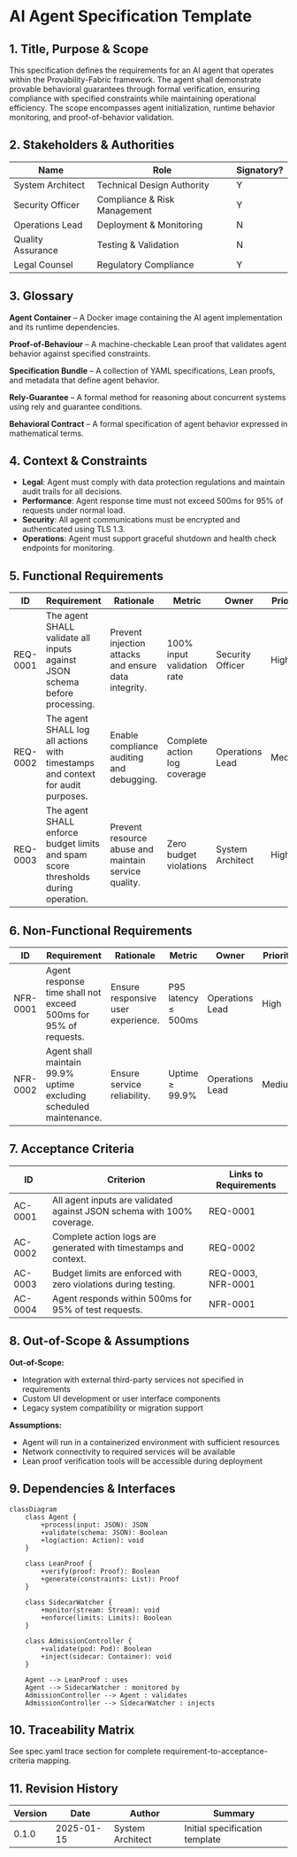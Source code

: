 <!--
SPDX-License-Identifier: Apache-2.0
Copyright 2025 Provability-Fabric Contributors
Licensed under the Apache License, Version 2.0 (the "License");
you may not use this file except in compliance with the License.
You may obtain a copy of the License at

    http://www.apache.org/licenses/LICENSE-2.0

Unless required by applicable law or agreed to in writing, software
distributed under the License is distributed on an "AS IS" BASIS,
WITHOUT WARRANTIES OR CONDITIONS OF ANY KIND, either express or implied.
See the License for the specific language governing permissions and
limitations under the License.
-->

# AI Agent Specification Template

## 1. Title, Purpose & Scope

This specification defines the requirements for an AI agent that operates within the Provability-Fabric framework. The agent shall demonstrate provable behavioral guarantees through formal verification, ensuring compliance with specified constraints while maintaining operational efficiency. The scope encompasses agent initialization, runtime behavior monitoring, and proof-of-behavior validation.

## 2. Stakeholders & Authorities

| Name              | Role                         | Signatory? |
| ----------------- | ---------------------------- | ---------- |
| System Architect  | Technical Design Authority   | Y          |
| Security Officer  | Compliance & Risk Management | Y          |
| Operations Lead   | Deployment & Monitoring      | N          |
| Quality Assurance | Testing & Validation         | N          |
| Legal Counsel     | Regulatory Compliance        | Y          |

## 3. Glossary

**Agent Container** – A Docker image containing the AI agent implementation and its runtime dependencies.

**Proof-of-Behaviour** – A machine-checkable Lean proof that validates agent behavior against specified constraints.

**Specification Bundle** – A collection of YAML specifications, Lean proofs, and metadata that define agent behavior.

**Rely-Guarantee** – A formal method for reasoning about concurrent systems using rely and guarantee conditions.

**Behavioral Contract** – A formal specification of agent behavior expressed in mathematical terms.

## 4. Context & Constraints

- **Legal**: Agent must comply with data protection regulations and maintain audit trails for all decisions.
- **Performance**: Agent response time must not exceed 500ms for 95% of requests under normal load.
- **Security**: All agent communications must be encrypted and authenticated using TLS 1.3.
- **Operations**: Agent must support graceful shutdown and health check endpoints for monitoring.

## 5. Functional Requirements

| ID       | Requirement                                                                       | Rationale                                            | Metric                       | Owner            | Priority |
| -------- | --------------------------------------------------------------------------------- | ---------------------------------------------------- | ---------------------------- | ---------------- | -------- |
| REQ-0001 | The agent SHALL validate all inputs against JSON schema before processing.        | Prevent injection attacks and ensure data integrity. | 100% input validation rate   | Security Officer | High     |
| REQ-0002 | The agent SHALL log all actions with timestamps and context for audit purposes.   | Enable compliance auditing and debugging.            | Complete action log coverage | Operations Lead  | Medium   |
| REQ-0003 | The agent SHALL enforce budget limits and spam score thresholds during operation. | Prevent resource abuse and maintain service quality. | Zero budget violations       | System Architect | High     |

## 6. Non-Functional Requirements

| ID       | Requirement                                                        | Rationale                          | Metric              | Owner           | Priority |
| -------- | ------------------------------------------------------------------ | ---------------------------------- | ------------------- | --------------- | -------- |
| NFR-0001 | Agent response time shall not exceed 500ms for 95% of requests.    | Ensure responsive user experience. | P95 latency ≤ 500ms | Operations Lead | High     |
| NFR-0002 | Agent shall maintain 99.9% uptime excluding scheduled maintenance. | Ensure service reliability.        | Uptime ≥ 99.9%      | Operations Lead | Medium   |

## 7. Acceptance Criteria

| ID      | Criterion                                                              | Links to Requirements |
| ------- | ---------------------------------------------------------------------- | --------------------- |
| AC-0001 | All agent inputs are validated against JSON schema with 100% coverage. | REQ-0001              |
| AC-0002 | Complete action logs are generated with timestamps and context.        | REQ-0002              |
| AC-0003 | Budget limits are enforced with zero violations during testing.        | REQ-0003, NFR-0001    |
| AC-0004 | Agent responds within 500ms for 95% of test requests.                  | NFR-0001              |

## 8. Out-of-Scope & Assumptions

**Out-of-Scope:**

- Integration with external third-party services not specified in requirements
- Custom UI development or user interface components
- Legacy system compatibility or migration support

**Assumptions:**

- Agent will run in a containerized environment with sufficient resources
- Network connectivity to required services will be available
- Lean proof verification tools will be accessible during deployment

## 9. Dependencies & Interfaces

```mermaid
classDiagram
    class Agent {
        +process(input: JSON): JSON
        +validate(schema: JSON): Boolean
        +log(action: Action): void
    }

    class LeanProof {
        +verify(proof: Proof): Boolean
        +generate(constraints: List): Proof
    }

    class SidecarWatcher {
        +monitor(stream: Stream): void
        +enforce(limits: Limits): Boolean
    }

    class AdmissionController {
        +validate(pod: Pod): Boolean
        +inject(sidecar: Container): void
    }

    Agent --> LeanProof : uses
    Agent --> SidecarWatcher : monitored by
    AdmissionController --> Agent : validates
    AdmissionController --> SidecarWatcher : injects
```

## 10. Traceability Matrix

See spec.yaml trace section for complete requirement-to-acceptance-criteria mapping.

## 11. Revision History

| Version | Date       | Author           | Summary                        |
| ------- | ---------- | ---------------- | ------------------------------ |
| 0.1.0   | 2025-01-15 | System Architect | Initial specification template |

